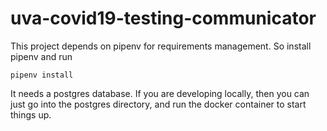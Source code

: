 # uva-covid19-testing-communicator

This project depends on pipenv for requirements management.
So install pipenv and run
```
pipenv install 
```

It needs a postgres database.  If you are developing locally, then you can
just go into the postgres directory, and run the docker container to start things up.




